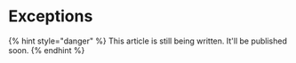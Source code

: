 # Exceptions

{% hint style="danger" %}
This article is still being written. It'll be published soon.
{% endhint %}
